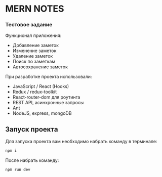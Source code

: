 # MERN NOTES 
### Тестовое задание 

Функционал приложения:
- Добавление заметок
- Изменение заметок
- Удаление заметок
- Поиск по заметкам
- Автосохранение заметок

При разработке проекта использовали:
- JavaScript / React (Hooks)
- Redux / redux-toolkit
- React-router-dom для роутинга
- REST API, асинхронные запросы
- Ant
- NodeJS, express, mongoDB

## Запуск проекта

Для запуска проекта вам необходимо набрать команду в терминале:

```javascript
npm i
```

После набрать команду:

```javascript
npm run dev
```
